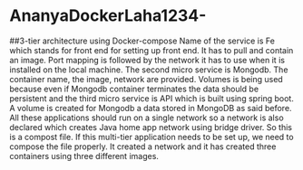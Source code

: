 # AnanyaDockerLaha1234-
##3-tier architecture using Docker-compose
Name of the service is Fe which stands for front end for setting up front end.
It has to pull and contain an image. Port mapping is followed by the network it has to use when it is 
installed on the local machine. 
The second micro service is Mongodb. The container name, the image, network are provided. 
Volumes is being used because even if Mongodb container terminates the data should be persistent and the third micro service is API which is built using spring boot.
A volume is created for Mongodb a data stored in MongoDB as said before.
All these applications should run on a single network so a network is also declared which creates Java home app network using bridge driver.
So this is a compost file. 
If this multi-tier application needs to be set up, we need to compose the file properly.
It created a network and it has created three containers using three different images.

